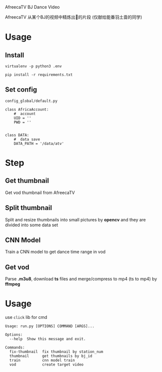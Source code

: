 AfreecaTV BJ Dance Video

AfreecaTV 从某个BJ的视频中精炼出💃的片段 (仅献给能番羽土啬的同学)


# Usage

## Install

```shell
virtualenv -p python3 .env

pip install -r requirements.txt
```

## Set config

`config_global/default.py`

```
class AfricaAccount:
    #  account
    UID = ''
    PWD = ''


class DATA:
    #  data save
    DATA_PATH = '/data/atv'
```


# Step

## Get thumbnail

Get vod thumbnail from AfreecaTV

##  Split thumbnail

Split and resize thumbnails into small pictures by **opencv** and they are divided into some data set

## CNN Model

Train a CNN model to get dance time range in vod

## Get vod

Parse **.m3u8**, download **ts** files and  merge/compress to mp4 (ts to mp4) by **ffmpeg**


# Usage

use `click` lib for cmd

```
Usage: run.py [OPTIONS] COMMAND [ARGS]...

Options:
  --help  Show this message and exit.

Commands:
  fix-thumbnail  fix thumbnail by station_num
  thumbnail      get thumbnails by bj_id
  train          cnn model train
  vod            create target video
```
